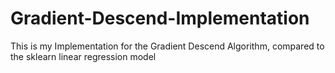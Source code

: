 # Gradient-Descend-Implementation
This is my Implementation for the Gradient Descend Algorithm, compared to the sklearn linear regression model 
